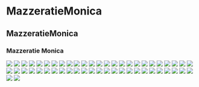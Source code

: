 # MazzeratieMonica
## MazzeratieMonica
### Mazzeratie Monica
![](http://x.imagefapusercontent.com/u/Bill-75/6076239/3963846/Mazzeratie_Monica_2201patp_monica_mazzerati_001.jpg)
![](http://x.imagefapusercontent.com/u/Bill-75/6076239/1878700406/Mazzeratie_Monica_2201patp_monica_mazzerati_002.jpg)
![](http://x.imagefapusercontent.com/u/Bill-75/6076239/1333380942/Mazzeratie_Monica_2201patp_monica_mazzerati_011.jpg)
![](http://x.imagefapusercontent.com/u/Bill-75/6076239/515594703/Mazzeratie_Monica_2201patp_monica_mazzerati_015.jpg)
![](http://x.imagefapusercontent.com/u/Bill-75/6076239/1836184478/Mazzeratie_Monica_2201patp_monica_mazzerati_016.jpg)
![](http://x.imagefapusercontent.com/u/Bill-75/6076239/1097017034/Mazzeratie_Monica_2201patp_monica_mazzerati_017.jpg)
![](http://x.imagefapusercontent.com/u/Bill-75/6076239/1588369539/Mazzeratie_Monica_2201patp_monica_mazzerati_020.jpg)
![](http://x.imagefapusercontent.com/u/Bill-75/6076239/60498324/Mazzeratie_Monica_2201patp_monica_mazzerati_035.jpg)
![](http://x.imagefapusercontent.com/u/Bill-75/6076239/753447352/Mazzeratie_Monica_2201patp_monica_mazzerati_041.jpg)
![](http://x.imagefapusercontent.com/u/Bill-75/6076239/505372908/Mazzeratie_Monica_2201patp_monica_mazzerati_048.jpg)
![](http://x.imagefapusercontent.com/u/Bill-75/6076239/366242119/Mazzeratie_Monica_2201patp_monica_mazzerati_051.jpg)
![](http://x.imagefapusercontent.com/u/Bill-75/6076239/1473447602/Mazzeratie_Monica_2201patp_monica_mazzerati_052.jpg)
![](http://x.imagefapusercontent.com/u/Bill-75/6076239/929389099/Mazzeratie_Monica_2201patp_monica_mazzerati_053.jpg)
![](http://x.imagefapusercontent.com/u/Bill-75/6076239/366242119/Mazzeratie_Monica_2201patp_monica_mazzerati_051.jpg)
![](http://x.imagefapusercontent.com/u/Bill-75/6076239/694285725/Mazzeratie_Monica_2201patp_monica_mazzerati_096.jpg)
![](http://x.imagefapusercontent.com/u/Bill-75/6076239/621006216/Mazzeratie_Monica_2201patp_monica_mazzerati_138.jpg)
![](http://x.imagefapusercontent.com/u/Bill-75/6076239/688779698/Mazzeratie_Monica_2201patp_monica_mazzerati_140.jpg)
![](http://x.imagefapusercontent.com/u/Bill-75/6076239/107644082/Mazzeratie_Monica_2201patp_monica_mazzerati_141.jpg)
![](http://x.imagefapusercontent.com/u/Bill-75/6076239/1719004604/Mazzeratie_Monica_2201patp_monica_mazzerati_142.jpg)
![](http://x.imagefapusercontent.com/u/Bill-75/6076239/586260457/Mazzeratie_Monica_2201patp_monica_mazzerati_145.jpg)
![](http://x.imagefapusercontent.com/u/Bill-75/6076239/1875001259/Mazzeratie_Monica_2201patp_monica_mazzerati_148.jpg)
![](http://x.imagefapusercontent.com/u/Bill-75/6076239/1222920334/Mazzeratie_Monica_2201patp_monica_mazzerati_151.jpg)
![](http://x.imagefapusercontent.com/u/Bill-75/6076239/114620307/Mazzeratie_Monica_2201patp_monica_mazzerati_152.jpg)
![](http://x.imagefapusercontent.com/u/Bill-75/6076239/300965271/Mazzeratie_Monica_2201patp_monica_mazzerati_153.jpg)
![](http://x.imagefapusercontent.com/u/Bill-75/6076239/213165651/Mazzeratie_Monica_2201patp_monica_mazzerati_155.jpg)
![](http://x.imagefapusercontent.com/u/Bill-75/6076239/1357782914/Mazzeratie_Monica_2201patp_monica_mazzerati_157.jpg)
![](http://x.imagefapusercontent.com/u/Bill-75/6076239/1119138718/Mazzeratie_Monica_2201patp_monica_mazzerati_158.jpg)
![](http://x.imagefapusercontent.com/u/Bill-75/6076239/769822333/Mazzeratie_Monica_2201patp_monica_mazzerati_165.jpg)
![](http://x.imagefapusercontent.com/u/Bill-75/6076239/1987318277/Mazzeratie_Monica_2201patp_monica_mazzerati_166.jpg)
![](http://x.imagefapusercontent.com/u/Bill-75/6076239/266171362/Mazzeratie_Monica_2201patp_monica_mazzerati_167.jpg)
![](http://x.imagefapusercontent.com/u/Bill-75/6076239/498625123/Mazzeratie_Monica_2201patp_monica_mazzerati_182.jpg)
![](http://x.imagefapusercontent.com/u/Bill-75/6076239/2127081250/Mazzeratie_Monica_2201patp_monica_mazzerati_183.jpg)
![](http://x.imagefapusercontent.com/u/Bill-75/6076239/100449717/Mazzeratie_Monica_2201patp_monica_mazzerati_201.jpg)
![](http://x.imagefapusercontent.com/u/Bill-75/6076239/1899019097/Mazzeratie_Monica_2201patp_monica_mazzerati_210.jpg)
![](http://x.imagefapusercontent.com/u/Bill-75/6076239/639165627/Mazzeratie_Monica_2201patp_monica_mazzerati_213.jpg)
![](http://x.imagefapusercontent.com/u/Bill-75/6076239/1025847987/Mazzeratie_Monica_2201patp_monica_mazzerati_215.jpg)
![](http://x.imagefapusercontent.com/u/Bill-75/6076239/486966597/Mazzeratie_Monica_2201patp_monica_mazzerati_228.jpg)
![](http://x.imagefapusercontent.com/u/Bill-75/6076239/1817011530/Mazzeratie_Monica_2201patp_monica_mazzerati_230.jpg)
![](http://x.imagefapusercontent.com/u/Bill-75/6076239/1927112709/Mazzeratie_Monica_2201patp_monica_mazzerati_232.jpg)
![](http://x.imagefapusercontent.com/u/Bill-75/6076239/423025490/Mazzeratie_Monica_2201patp_monica_mazzerati_233.jpg)
![](http://x.imagefapusercontent.com/u/Bill-75/6076239/1871064933/Mazzeratie_Monica_2201patp_monica_mazzerati_236.jpg)
![](http://x.imagefapusercontent.com/u/Bill-75/6076239/1985715827/Mazzeratie_Monica_2201patp_monica_mazzerati_238.jpg)
![](http://x.imagefapusercontent.com/u/Bill-75/6076239/481854122/Mazzeratie_Monica_2201patp_monica_mazzerati_240.jpg)
![](http://x.imagefapusercontent.com/u/Bill-75/6076239/564667438/Mazzeratie_Monica_2201patp_monica_mazzerati_241.jpg)
![](http://x.imagefapusercontent.com/u/Bill-75/6076239/499539433/Mazzeratie_Monica_2201patp_monica_mazzerati_242.jpg)
![](http://x.imagefapusercontent.com/u/lupepunk/6766899/1548222269/Mazzeratie_Monica-BBD_9752_Monica_2_040.jpg)
![](http://x.imagefapusercontent.com/u/lupepunk/6766899/670899086/Mazzeratie_Monica-BBD_9752_Monica_2_041.jpg)
![](http://x.imagefapusercontent.com/u/lupepunk/6766899/364297792/Mazzeratie_Monica-BBD_9752_Monica_2_042.jpg)
![](http://x.imagefapusercontent.com/u/lupepunk/6766899/41406885/Mazzeratie_Monica-BBD_9752_Monica_2_043.jpg)
![](http://x.imagefapusercontent.com/u/lupepunk/6766899/1753016007/Mazzeratie_Monica-BBD_9752_Monica_2_044.jpg)
![](http://x.imagefapusercontent.com/u/lupepunk/6766899/586855974/Mazzeratie_Monica-BBD_9752_Monica_2_045.jpg)
![](http://x.imagefapusercontent.com/u/lupepunk/6766899/1338687941/Mazzeratie_Monica-BBD_9752_Monica_2_046.jpg)
